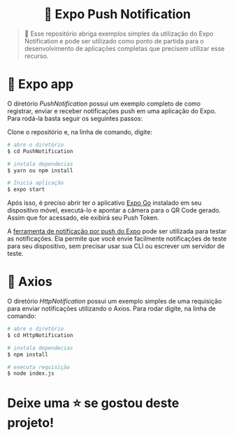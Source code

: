 <h1 align="center"> 🔔 Expo Push Notification </h1>

> 🔔 Esse repositório abriga exemplos simples da utilização do Expo Notification e pode ser utilizado como ponto de partida para o desenvolvimento de aplicações completas que precisem utilizar esse recurso.


# 📱 Expo app

O diretório *PushNotification* possui um exemplo completo de como registrar, enviar e receber notificações push em uma aplicação do Expo. Para rodá-la basta seguir os seguintes passos:

Clone o repositório e, na linha de comando, digite:
```sh
# abre o diretório
$ cd PushNotification

# instala dependecias
$ yarn ou npm install

# Inicia aplicação
$ expo start
```

Após isso, é preciso abrir ter o aplicativo [Expo Go](https://expo.dev/client) instalado em seu dispositivo móvel, executá-lo e apontar a câmera para o QR Code gerado. Assim que for acessado, ele exibirá seu Push Token.

A [ferramenta de notificação por push do Expo](https://expo.dev/notifications) pode ser utilizada para testar as notificações. Ela permite que você envie facilmente notificações de teste para seu dispositivo, sem precisar usar sua CLI ou escrever um servidor de teste.

# 🚀 Axios

O diretório *HttpNotification* possui um exemplo simples de uma requisição para enviar notificações utilizando o Axios. Para rodar digite, na linha de comando: 
```sh
# abre o diretório
$ cd HttpNotification

# instala dependecias
$ npm install

# executa requisição
$ node index.js
```

# Deixe uma ⭐️ se gostou deste projeto!
